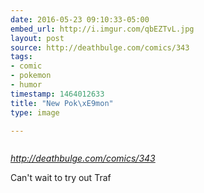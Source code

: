 ```yaml
---
date: 2016-05-23 09:10:33-05:00
embed_url: http://i.imgur.com/qbEZTvL.jpg
layout: post
source: http://deathbulge.com/comics/343
tags:
- comic
- pokemon
- humor
timestamp: 1464012633
title: "New Pok\xE9mon"
type: image

---
```

<img src="http://i.imgur.com/qbEZTvL.jpg" alt="" />

<cite>http://deathbulge.com/comics/343</cite>

Can't wait to try out Traf